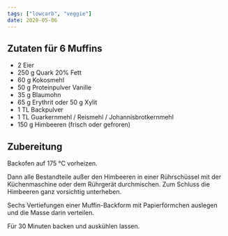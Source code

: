 ```yaml
---
tags: ["lowcarb", "veggie"]
date: 2020-05-06
---
```


## Zutaten für 6 Muffins
- 2     Eier
- 250 g Quark 20% Fett
- 60 g  Kokosmehl
- 50 g  Proteinpulver Vanille
- 35 g  Blaumohn
- 65 g  Erythrit oder 50 g Xylit
- 1 TL  Backpulver
- 1 TL  Guarkernmehl / Reismehl / Johannisbrotkernmehl
- 150 g Himbeeren (frisch oder gefroren)

## Zubereitung
Backofen auf 175 ℃ vorheizen.

Dann alle Bestandteile außer den Himbeeren in einer Rührschüssel mit der Küchenmaschine oder dem Rührgerät durchmischen. Zum Schluss die Himbeeren ganz vorsichtig unterheben.

Sechs Vertiefungen einer Muffin-Backform mit Papierförmchen auslegen und die Masse darin verteilen.

Für 30 Minuten backen und auskühlen lassen.
